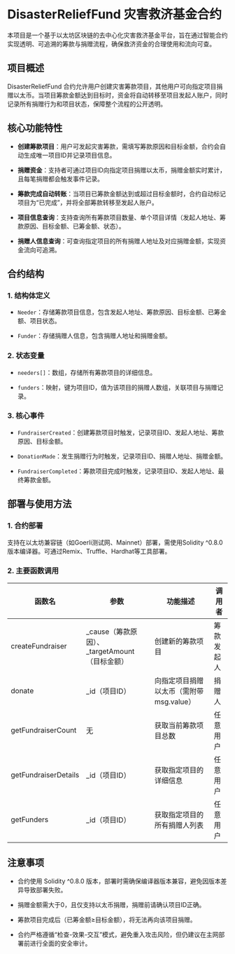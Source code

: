 # DisasterReliefFund 灾害救济基金合约

本项目是一个基于以太坊区块链的去中心化灾害救济基金平台，旨在通过智能合约实现透明、可追溯的筹款与捐赠流程，确保救济资金的合理使用和流向可查。

## 项目概述

DisasterReliefFund 合约允许用户创建灾害筹款项目，其他用户可向指定项目捐赠以太币。当项目筹款金额达到目标时，资金将自动转移至项目发起人账户，同时记录所有捐赠行为和项目状态，保障整个流程的公开透明。

## 核心功能特性

- **创建筹款项目**：用户可发起灾害筹款，需填写筹款原因和目标金额，合约会自动生成唯一项目ID并记录项目信息。

- **捐赠资金**：支持者可通过项目ID向指定项目捐赠以太币，捐赠金额实时累计，且每笔捐赠都会触发事件记录。

- **筹款完成自动转账**：当项目已筹款金额达到或超过目标金额时，合约自动标记项目为“已完成”，并将全部筹款转移至发起人账户。

- **项目信息查询**：支持查询所有筹款项目数量、单个项目详情（发起人地址、筹款原因、目标金额、已筹金额、状态）。

- **捐赠人信息查询**：可查询指定项目的所有捐赠人地址及对应捐赠金额，实现资金流向可追溯。

## 合约结构

### 1. 结构体定义

- `Needer`：存储筹款项目信息，包含发起人地址、筹款原因、目标金额、已筹金额、项目状态。

- `Funder`：存储捐赠人信息，包含捐赠人地址和捐赠金额。

### 2. 状态变量

- `needers[]`：数组，存储所有筹款项目的详细信息。

- `funders`：映射，键为项目ID，值为该项目的捐赠人数组，关联项目与捐赠记录。

### 3. 核心事件

- `FundraiserCreated`：创建筹款项目时触发，记录项目ID、发起人地址、筹款原因、目标金额。

- `DonationMade`：发生捐赠行为时触发，记录项目ID、捐赠人地址、捐赠金额。

- `FundraiserCompleted`：筹款项目完成时触发，记录项目ID、发起人地址、最终筹款金额。

## 部署与使用方法

### 1. 合约部署

支持在以太坊兼容链（如Goerli测试网、Mainnet）部署，需使用Solidity ^0.8.0版本编译器。可通过Remix、Truffle、Hardhat等工具部署。

### 2. 主要函数调用

|函数名|参数|功能描述|调用者|
|---|---|---|---|
|createFundraiser|_cause（筹款原因）、_targetAmount（目标金额）|创建新的筹款项目|筹款发起人|
|donate|_id（项目ID）|向指定项目捐赠以太币（需附带msg.value）|捐赠人|
|getFundraiserCount|无|获取当前筹款项目总数|任意用户|
|getFundraiserDetails|_id（项目ID）|获取指定项目的详细信息|任意用户|
|getFunders|_id（项目ID）|获取指定项目的所有捐赠人列表|任意用户|
## 注意事项

- 合约使用 Solidity ^0.8.0 版本，部署时需确保编译器版本兼容，避免因版本差异导致部署失败。

- 捐赠金额需大于0，且仅支持以太币捐赠，捐赠前请确认项目ID正确。

- 筹款项目完成后（已筹金额≥目标金额），将无法再向该项目捐赠。

- 合约严格遵循“检查-效果-交互”模式，避免重入攻击风险，但仍建议在主网部署前进行全面的安全审计。
